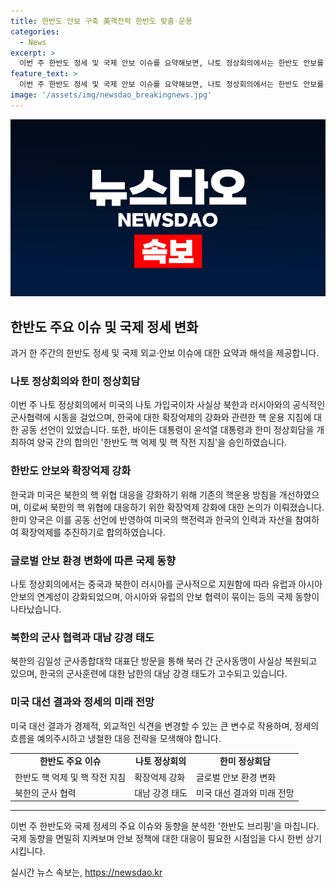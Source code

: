 ```yaml
---
title: 한반도 안보 구축 美핵전력 한반도 맞춤 운용
categories:
  - News
excerpt: >
  이번 주 한반도 정세 및 국제 안보 이슈를 요약해보면, 나토 정상회의에서는 한반도 안보를 강화하기 위해 확장 억제와 관련한 공동성명이 발표되었으며, 미국의 한반도 핵무기 운용에 대한 공동 지침이 확장되었다. 이에 대한 의견은 분분하며, 한국의 핵무장 포기와 미국의 여력 등이 논란이 되고 있다. 또한, 나토 회의에 참여한 인도, 태평양 4개국의 존재감이 부각되었으며, 중국과 러시아의 군사적인 지원으로 안보 환경이 변화되고 있다. 또한, 북한과 러시아 간 공식 군사 협력이 이뤄지고 있는 상황에서 김여정의 우리군 사격 훈련 비난 등 대남 강경 태도가 이어지고 있다. 요약문에 들어갈 문단으로 작성했으니 한번 확인해보시겠어요?
feature_text: >
  이번 주 한반도 정세 및 국제 안보 이슈를 요약해보면, 나토 정상회의에서는 한반도 안보를 강화하기 위해 확장 억제와 관련한 공동성명이 발표되었으며, 미국의 한반도 핵무기 운용에 대한 공동 지침이 확장되었다. 이에 대한 의견은 분분하며, 한국의 핵무장 포기와 미국의 여력 등이 논란이 되고 있다. 또한, 나토 회의에 참여한 인도, 태평양 4개국의 존재감이 부각되었으며, 중국과 러시아의 군사적인 지원으로 안보 환경이 변화되고 있다. 또한, 북한과 러시아 간 공식 군사 협력이 이뤄지고 있는 상황에서 김여정의 우리군 사격 훈련 비난 등 대남 강경 태도가 이어지고 있다. 요약문에 들어갈 문단으로 작성했으니 한번 확인해보시겠어요?
image: '/assets/img/newsdao_breakingnews.jpg'
---
```


<p><img src="/assets/img/newsdao_breakingnews.jpg" alt="koreaapp 속보" /></p>

<h2 data-ke-size="size26">한반도 주요 이슈 및 국제 정세 변화</h2>

<p data-ke-size="size16">과거 한 주간의 한반도 정세 및 국제 외교·안보 이슈에 대한 요약과 해석을 제공합니다.</p>

<h3>나토 정상회의와 한미 정상회담</h3>

<p data-ke-size="size16">이번 주 나토 정상회의에서 미국의 나토 가입국이자 사실상 북한과 러시아와의 공식적인 군사협력에 시동을 걸었으며, 한국에 대한 확장억제의 강화와 관련한 핵 운용 지침에 대한 공동 선언이 있었습니다. 또한, 바이든 대통령이 윤석열 대통령과 한미 정상회담을 개최하여 양국 간의 합의인 '한반도 핵 억제 및 핵 작전 지침'을 승인하였습니다.</p>

<h3>한반도 안보와 확장억제 강화</h3>

<p data-ke-size="size16">한국과 미국은 북한의 핵 위협 대응을 강화하기 위해 기존의 핵운용 방침을 개선하였으며, 이로써 북한의 핵 위협에 대응하기 위한 확장억제 강화에 대한 논의가 이뤄졌습니다. 한미 양국은 이를 공동 선언에 반영하여 미국의 핵전력과 한국의 인력과 자산을 참여하여 확장억제를 추진하기로 합의하였습니다.</p>

<h3>글로벌 안보 환경 변화에 따른 국제 동향</h3>

<p data-ke-size="size16">나토 정상회의에서는 중국과 북한이 러시아를 군사적으로 지원함에 따라 유럽과 아시아 안보의 연계성이 강화되었으며, 아시아와 유럽의 안보 협력이 묶이는 등의 국제 동향이 나타났습니다.</p>

<h3>북한의 군사 협력과 대남 강경 태도</h3>

<p data-ke-size="size16">북한의 김일성 군사종합대학 대표단 방문을 통해 북러 간 군사동맹이 사실상 복원되고 있으며, 한국의 군사훈련에 대한 남한의 대남 강경 태도가 고수되고 있습니다.</p>

<h3>미국 대선 결과와 정세의 미래 전망</h3>

<p data-ke-size="size16">미국 대선 결과가 경제적, 외교적인 식견을 변경할 수 있는 큰 변수로 작용하며, 정세의 흐름을 예의주시하고 냉철한 대응 전략을 모색해야 합니다.</p>

<table>
    <tr>
        <td style="text-align: center; height: 17px;"><b>한반도 주요 이슈</b></td>
        <td style="text-align: center; height: 17px;"><b>나토 정상회의</b></td>
        <td style="text-align: center; height: 17px;"><b>한미 정상회담</b></td>
    </tr>
    <tr>
        <td>한반도 핵 억제 및 핵 작전 지침</td>
        <td>확장억제 강화</td>
        <td>글로벌 안보 환경 변화</td>
    </tr>
    <tr>
        <td>북한의 군사 협력</td>
        <td>대남 강경 태도</td>
        <td>미국 대선 결과와 미래 전망</td>
    </tr>
</table>

<hr>

<p data-ke-size="size16">이번 주 한반도와 국제 정세의 주요 이슈와 동향을 분석한 '한반도 브리핑'을 마칩니다. 국제 동향을 면밀히 지켜보며 안보 정책에 대한 대응이 필요한 시점임을 다시 한번 상기시킵니다.</p>
실시간 뉴스 속보는, <a href="https://newsdao.kr" rel="dofollow">https://newsdao.kr</a>


